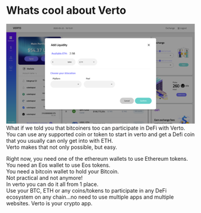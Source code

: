 # Whats cool about Verto
![](assets/verto_defi.png)  
What if we told you that bitcoiners too can participate in DeFi with Verto.  
You can use any supported coin or token to start in verto and get a Defi coin that you usually can only get into with ETH.  
Verto makes that not only possible, but easy.  

Right now, you need one of the ethereum wallets to use Ethereum tokens.  
You need an Eos wallet to use Eos tokens.  
You need a bitcoin wallet to hold your Bitcoin.   
Not practical and not anymore!  
In verto you can do it all from 1 place.   
Use your BTC, ETH or any coins/tokens to participate in any DeFi ecosystem on any chain...no need to use multiple apps and multiple websites. Verto is your crypto app.
